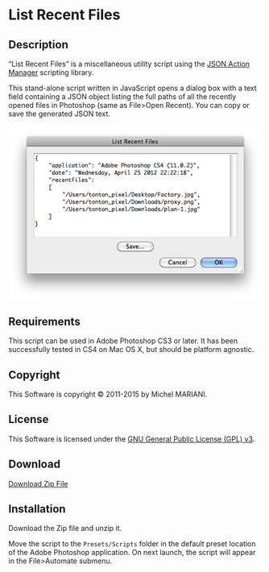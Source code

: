# List Recent Files

## Description

“List Recent Files” is a miscellaneous utility script using the [JSON Action Manager](/JSON-Action-Manager) scripting library.

This stand-alone script written in JavaScript opens a dialog box with a text field containing a JSON object listing the full paths of all the recently opened files in Photoshop (same as File>Open Recent). You can copy or save the generated JSON text.

![List Recent Files Dialog (Mac OS X)](images/List-Recent-Files-Dialog.png)

## Requirements

This script can be used in Adobe Photoshop CS3 or later. It has been successfully tested in CS4 on Mac OS X, but should be platform agnostic.

## Copyright

This Software is copyright © 2011-2015 by Michel MARIANI.

## License

This Software is licensed under the [GNU General Public License (GPL) v3](https://www.gnu.org/licenses/gpl.html).

## Download

[Download Zip File](/Downloads/List-Recent-Files-4.0.zip)

## Installation

Download the Zip file and unzip it.

Move the script to the `Presets/Scripts` folder in the default preset location of the Adobe Photoshop application. On next launch, the script will appear in the File>Automate submenu.
